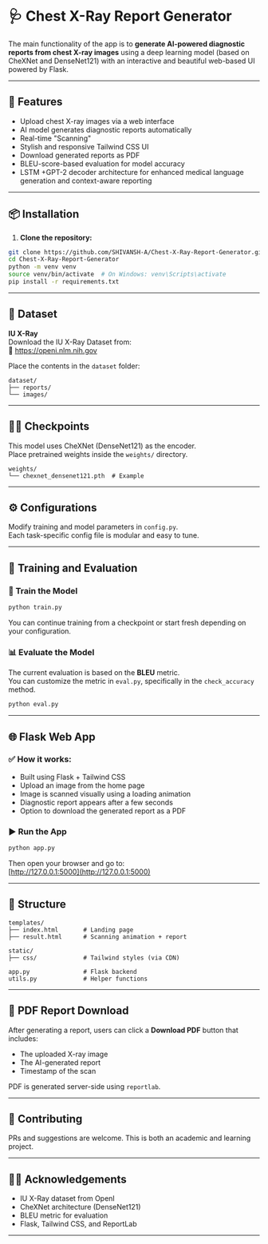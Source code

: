 # 🩺 Chest X-Ray Report Generator

The main functionality of the app is to **generate AI-powered diagnostic reports from chest X-ray images** using a deep learning model (based on CheXNet and DenseNet121) with an interactive and beautiful web-based UI powered by Flask.

---

## 🚀 Features

- Upload chest X-ray images via a web interface  
- AI model generates diagnostic reports automatically  
- Real-time "Scanning"  
- Stylish and responsive Tailwind CSS UI  
- Download generated reports as PDF  
- BLEU-score-based evaluation for model accuracy
- LSTM +GPT-2 decoder architecture for enhanced medical language generation and context-aware reporting

---

## 📦 Installation

1. **Clone the repository:**

```bash
git clone https://github.com/SHIVANSH-A/Chest-X-Ray-Report-Generator.git
cd Chest-X-Ray-Report-Generator
python -m venv venv
source venv/bin/activate  # On Windows: venv\Scripts\activate
pip install -r requirements.txt
```

---

## 🧠 Dataset

**IU X-Ray**  
Download the IU X-Ray Dataset from:  
🔗 https://openi.nlm.nih.gov

Place the contents in the `dataset` folder:

```
dataset/
├── reports/
└── images/
```

---

## 🏋️‍♂️ Checkpoints

This model uses CheXNet (DenseNet121) as the encoder.  
Place pretrained weights inside the `weights/` directory.

```
weights/
└── chexnet_densenet121.pth  # Example
```

---

## ⚙️ Configurations

Modify training and model parameters in `config.py`.  
Each task-specific config file is modular and easy to tune.

---

## 🧪 Training and Evaluation

### 🔧 Train the Model

```bash
python train.py
```

You can continue training from a checkpoint or start fresh depending on your configuration.

### 📊 Evaluate the Model

The current evaluation is based on the **BLEU** metric.  
You can customize the metric in `eval.py`, specifically in the `check_accuracy` method.

```bash
python eval.py
```

---

## 🌐 Flask Web App

### ✅ How it works:

- Built using Flask + Tailwind CSS  
- Upload an image from the home page  
- Image is scanned visually using a loading animation  
- Diagnostic report appears after a few seconds  
- Option to download the generated report as a PDF  

### ▶️ Run the App

```bash
python app.py
```

Then open your browser and go to:  
[http://127.0.0.1:5000](http://127.0.0.1:5000)

---

## 📁 Structure

```
templates/
├── index.html       # Landing page
├── result.html      # Scanning animation + report

static/
├── css/             # Tailwind styles (via CDN)

app.py               # Flask backend
utils.py             # Helper functions
```

---

## 📄 PDF Report Download

After generating a report, users can click a **Download PDF** button that includes:

- The uploaded X-ray image  
- The AI-generated report  
- Timestamp of the scan  

PDF is generated server-side using `reportlab`.

---

## 🤝 Contributing

PRs and suggestions are welcome. This is both an academic and learning project.

---

## 🧑‍🎓 Acknowledgements

- IU X-Ray dataset from OpenI  
- CheXNet architecture (DenseNet121)  
- BLEU metric for evaluation  
- Flask, Tailwind CSS, and ReportLab  

---


```

